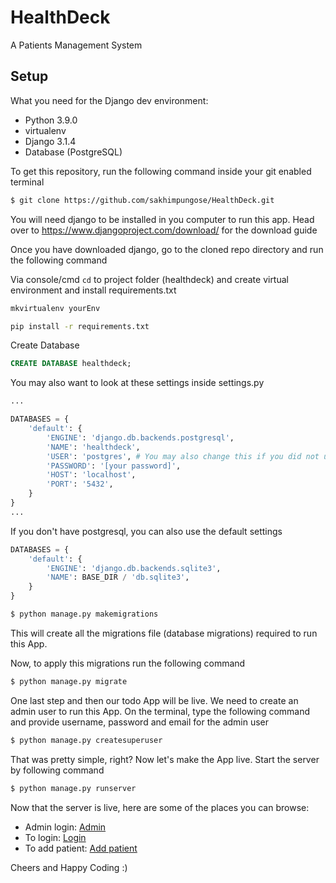 # HealthDeck
A Patients Management System



## Setup
What you need for the Django dev environment:

- Python 3.9.0
- virtualenv
- Django 3.1.4
- Database (PostgreSQL)


To get this repository, run the following command inside your git enabled terminal
```bash
$ git clone https://github.com/sakhimpungose/HealthDeck.git
```
You will need django to be installed in you computer to run this app. Head over to https://www.djangoproject.com/download/ for the download guide

Once you have downloaded django, go to the cloned repo directory and run the following command

Via console/cmd `cd` to project folder (healthdeck) and create virtual environment and install requirements.txt
```bash
mkvirtualenv yourEnv

pip install -r requirements.txt
```



Create Database
```sql
CREATE DATABASE healthdeck;
```

You may also want to look at these settings inside settings.py
```python
...

DATABASES = {
    'default': {
        'ENGINE': 'django.db.backends.postgresql',
        'NAME': 'healthdeck',
        'USER': 'postgres', # You may also change this if you did not use the default postgres user
        'PASSWORD': '[your password]',
        'HOST': 'localhost',
        'PORT': '5432',
    }
}
...
```

If you don't have postgresql, you can also use the default settings
```python
DATABASES = {
    'default': {
        'ENGINE': 'django.db.backends.sqlite3',
        'NAME': BASE_DIR / 'db.sqlite3',
    }
}
```

```bash
$ python manage.py makemigrations
```

This will create all the migrations file (database migrations) required to run this App.

Now, to apply this migrations run the following command
```bash
$ python manage.py migrate
```

One last step and then our todo App will be live. We need to create an admin user to run this App. On the terminal, type the following command and provide username, password and email for the admin user
```bash
$ python manage.py createsuperuser
```

That was pretty simple, right? Now let's make the App live. Start the server by following command

```bash
$ python manage.py runserver
```

Now that the server is live, here are some of the places you can browse:

- Admin login: [Admin](http://localhost:8000/admin)
- To login: [Login](http://localhost:8000/accounts/register)
- To add patient: [Add patient](http://localhost:8000/dashboard/patient/create)

Cheers and Happy Coding :)
